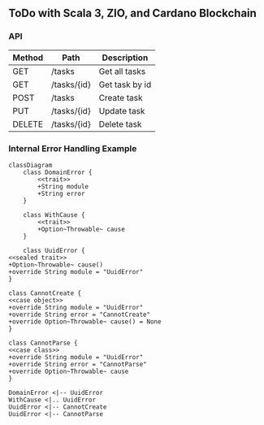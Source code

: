 ## ToDo with Scala 3, ZIO, and Cardano Blockchain

### API

| Method | Path        | Description    |
|--------|-------------|----------------|
| GET    | /tasks      | Get all tasks  |
| GET    | /tasks/{id} | Get task by id |
| POST   | /tasks      | Create task    |
| PUT    | /tasks/{id} | Update task    |
| DELETE | /tasks/{id} | Delete task    |

### Internal Error Handling Example

```mermaid
classDiagram
    class DomainError {
        <<trait>>
        +String module
        +String error
    }

    class WithCause {
        <<trait>>
        +Option~Throwable~ cause
    }

    class UuidError {
<<sealed trait>>
+Option~Throwable~ cause()
+override String module = "UuidError"
}

class CannotCreate {
<<case object>>
+override String module = "UuidError"
+override String error = "CannotCreate"
+override Option~Throwable~ cause() = None
}

class CannotParse {
<<case class>>
+override String module = "UuidError"
+override String error = "CannotParse"
+override Option~Throwable~ cause
}

DomainError <|-- UuidError
WithCause <|.. UuidError
UuidError <|-- CannotCreate
UuidError <|-- CannotParse

```
